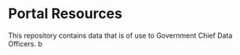 # Portal Resources
This repository contains data that is of use to Government Chief Data Officers.
b
